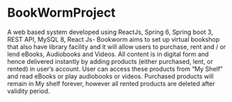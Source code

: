 # BookWormProject
A web based system developed using ReactJs, Spring 6, Spring boot 3, REST API, MySQL 8, React Js- Bookworm
aims to set up virtual bookshop that also have library facility and it will allow users to purchase, rent and / or
lend eBooks, Audiobooks and Videos. All content is in digital form and hence delivered instantly by adding
products (either purchased, lent, or rented) in user’s account. User can access these products from “My Shelf”
and read eBooks or play audiobooks or videos. Purchased products will remain in My shelf forever, however all
rented products are deleted after validity period.
